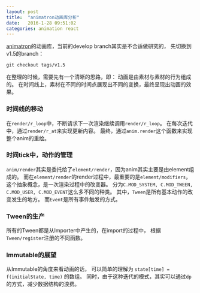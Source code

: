 ```yaml
---
layout: post
title:  "animatron动画库分析"
date:   2016-1-28 09:51:02
categories: animation react
---
```


[animatron][animatron]的动画库，当前的develop branch其实是不合适做研究的，
先切换到v1.5的branch：

```shell
git checkout tags/v1.5
```

在整理的时候，需要先有一个清晰的思路，即：
动画是由素材与素材的行为组成的。
在时间线上，素材在不同的时间点展现出不同的变换，最终呈现出动画的效果。

### 时间线的移动
在`render/r_loop`中，不断请求下一次渲染继续调用`render/r_loop`。
在每次迭代中，通过`render/r_at`来实现更新内容。
最终，通过`anim.render`这个函数来实现整个anim的重绘。

### 时间tick中，动作的管理
`anim/render`其实是委托给了`element/render`，因为anim其实主要是由element组成的。
而在`element/render`的render过程中，最重要的是`element/modifiers`，
这个抽象概念，是一次渲染过程中的改变器。
分为`C.MOD_SYSTEM, C.MOD_TWEEN, C.MOD_USER, C.MOD_EVENT`这么多不同的种类。
其中，`Tween`是所有基本动作的改变发生的地方。
而`Event`是所有事件触发的方式。

### Tween的生产
所有的Tween都是从Importer中产生的，在import的过程中，
根据`Tween/register`注册的不同函数。

### Immutable的展望
从Immutable的角度来看动画的话，
可以简单的理解为 `state[time] = f(initialState, time)` 的数组。
同时，由于这种迭代的模式，其实可以通过`dp`的方式，减少数据结构的浪费。



[animatron]: https://github.com/Animatron/player

